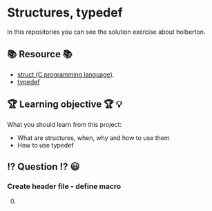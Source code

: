 # Structures, typedef
In this repositories you can see the solution exercise about holberton.
## :books: Resource :books:
* [struct (C programming language)](https://en.wikipedia.org/wiki/Struct_(C_programming_language) "Title").
* [typedef](https://publications.gbdirect.co.uk//c_book/chapter8/typedef.html "Hola")
## :trophy: Learning objective :trophy: :bulb:
What you should learn from this project:
* What are structures, when, why and how to use them
* How to use typedef
## :interrobang: Question :interrobang: :smiley:
### Create header file - define macro
0. 